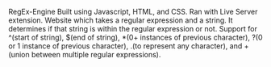 RegEx-Engine
Built using Javascript, HTML, and CSS. Ran with Live Server extension.
Website which takes a regular expression and a string. It determines if that string is within the regular expression or not. Support for ^(start of string), $(end of string), 
*(0+ instances of previous character), ?(0 or 1 instance of previous character), .(to represent any character), and +(union between multiple regular expressions).
